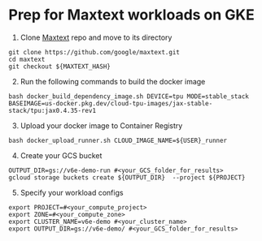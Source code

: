 # Prep for Maxtext workloads on GKE
1. Clone [Maxtext](https://github.com/google/maxtext) repo and move to its directory
```
git clone https://github.com/google/maxtext.git
cd maxtext
git checkout ${MAXTEXT_HASH}
```

2. Run the following commands to build the docker image
```
bash docker_build_dependency_image.sh DEVICE=tpu MODE=stable_stack BASEIMAGE=us-docker.pkg.dev/cloud-tpu-images/jax-stable-stack/tpu:jax0.4.35-rev1
```

3. Upload your docker image to Container Registry
```
bash docker_upload_runner.sh CLOUD_IMAGE_NAME=${USER}_runner
```

4. Create your GCS bucket
```
OUTPUT_DIR=gs://v6e-demo-run #<your_GCS_folder_for_results>
gcloud storage buckets create ${OUTPUT_DIR}  --project ${PROJECT}
```

5. Specify your workload configs
```
export PROJECT=#<your_compute_project>
export ZONE=#<your_compute_zone>
export CLUSTER_NAME=v6e-demo #<your_cluster_name>
export OUTPUT_DIR=gs://v6e-demo/ #<your_GCS_folder_for_results>
```